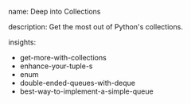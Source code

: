 name: Deep into Collections

description: Get the most out of Python's collections.

insights:

- get-more-with-collections
- enhance-your-tuple-s
- enum
- double-ended-queues-with-deque
- best-way-to-implement-a-simple-queue
